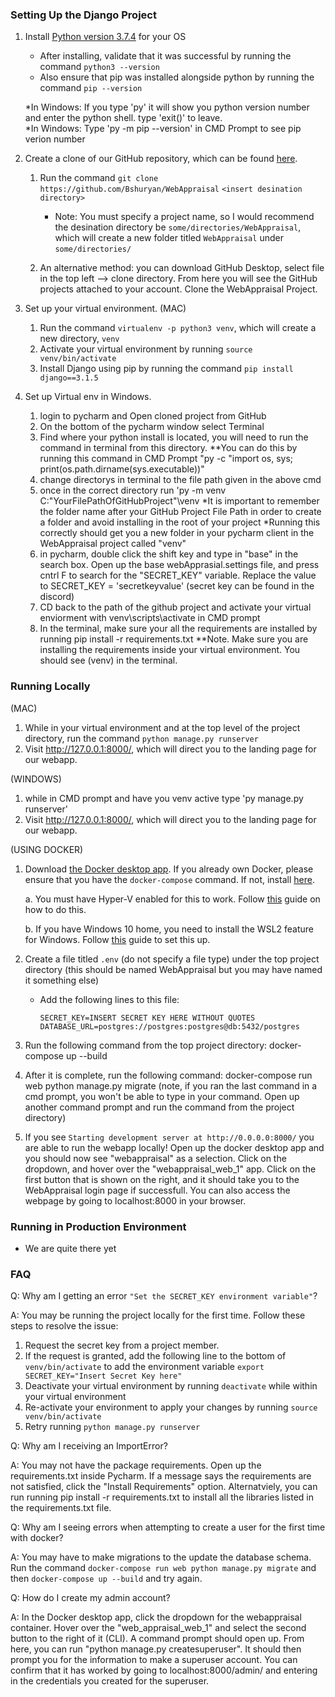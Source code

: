 ### Setting Up the Django Project
1. Install [Python version 3.7.4](https://www.python.org/downloads/release/python-374/) for your OS
   * After installing, validate that it was successful by running the command `python3 --version`
   * Also ensure that pip was installed alongside python by running the command `pip --version`

   *In Windows: If you type 'py' it will show you python version number and enter the python shell. type 'exit()' to leave.           
   *In Windows: Type 'py -m pip --version' in CMD Prompt to see pip verion number

2. Create a clone of our GitHub repository, which can be found [here](https://github.com/Bshuryan/WebAppraisal).
    1. Run the command `git clone https://github.com/Bshuryan/WebAppraisal` `<insert desination directory>`
       * Note: You must specify a project name, so I would recommend the desination directory be `some/directories/WebAppraisal`, which will create a new folder titled `WebAppraisal` under `some/directories/`
    
     2. An alternative method: you can download GitHub Desktop, select file in the top left --> clone directory.  From here you will see the GitHub projects attached to your account.  Clone the WebAppraisal Project.

3. Set up your virtual environment. (MAC)
   1. Run the command `virtualenv -p python3 venv`, which will create a new directory, `venv`
   2. Activate your virtual environment by running `source venv/bin/activate`
   3. Install Django using pip by running the command `pip install django==3.1.5`

4. Set up Virtual env in Windows.

   1. login to pycharm and Open cloned project from GitHub
   2. On the bottom of the pycharm window select Terminal
   3. Find where your python install is located, you will need to run the command in terminal from this directory. **You can do this by running this command in CMD Prompt "py -c "import os, sys; print(os.path.dirname(sys.executable))"
   4. change directorys in terminal to the file path given in the above cmd
   5. once in the correct directory run 'py -m venv C:\"YourFilePathOfGitHubProject"\venv     *It is important to remember the folder name after your GitHub Project File Path in order to create a folder and avoid installing in the root of your project
     *Running this correctly should get you a new folder in your pycharm client in the WebAppraisal project called "venv"
   6.  in pycharm, double click the shift key and type in "base" in the search box. Open up the base webApprasial.settings file, and press cntrl F to search for the "SECRET_KEY" variable. Replace the value to SECRET_KEY = 'secretkeyvalue' (secret key can be found in the discord)
   7. CD back to the path of the github project and activate your virtual enviorment with venv\scripts\activate in CMD prompt
   8. In the terminal, make sure your all the requirements are installed by running pip install -r requirements.txt
  **Note. Make sure you are installing the requirements inside your virtual environment. You should see (venv) in the terminal.
   
### Running Locally
(MAC)

1. While in your virtual environment and at the top level of the project directory, run the command `python manage.py runserver`
2. Visit http://127.0.0.1:8000/, which will direct you to the landing page for our webapp.

(WINDOWS)

1. while in CMD prompt and have you venv active type 'py manage.py runserver'
2. Visit http://127.0.0.1:8000/, which will direct you to the landing page for our webapp.

(USING DOCKER)
1. Download [the Docker desktop app](https://docs.docker.com/get-docker/). If you already own Docker, please ensure that you have the `docker-compose` command. If not, install [here](https://docs.docker.com/compose/install/).

      a. You must have Hyper-V enabled for this to work. Follow [this](https://docs.microsoft.com/en-us/virtualization/hyper-v-on-windows/quick-start/enable-hyper-v) guide on how to do this.

      b. If you have Windows 10 home, you need to install the WSL2 feature for Windows. Follow [this](https://docs.docker.com/docker-for-windows/install-windows-home/) guide to set this up.

2. Create a file titled `.env` (do not specify a file type) under the top project directory (this should be named WebAppraisal but you may have named it something else)
    * Add the following lines to this file: 
    
        `SECRET_KEY=INSERT SECRET KEY HERE WITHOUT QUOTES`
    `DATABASE_URL=postgres://postgres:postgres@db:5432/postgres`
    
3. Run the following command from the top project directory: docker-compose up --build 
4. After it is complete, run the following command: docker-compose run web python manage.py migrate (note, if you ran the last command in a cmd prompt, you won't be able to type in your command. Open up another command prompt and run the command from the project directory)
5. If you see `Starting development server at http://0.0.0.0:8000/` you are able to run the webapp locally! Open up the docker desktop app and you should now see "webappraisal" as a selection. Click on the dropdown, and hover over the "webappraisal_web_1" app. Click on the first button that is shown on the right, and it should take you to the WebAppraisal login page if successfull. You can also access the webpage by going to localhost:8000 in your browser.

### Running in Production Environment
* We are quite there yet


### FAQ
Q: Why am I getting an error `"Set the SECRET_KEY environment variable"`?

A: You may be running the project locally for the first time. Follow these steps to resolve the issue:
1. Request the secret key from a project member.
2. If the request is granted, add the following line to the bottom of `venv/bin/activate` to add the environment variable
    `export SECRET_KEY="Insert Secret Key here"`
3. Deactivate your virtual environment by running `deactivate` while within your virtual environment
4. Re-activate your environment to apply your changes by running `source venv/bin/activate`
5. Retry running `python manage.py runserver`


Q: Why am I receiving an ImportError?

A: You may not have the package requirements. Open up the requirements.txt inside Pycharm. If a message says the requirements are not satisfied, click the "Install Requirements" option. Alternatviely, you can run running pip install -r requirements.txt to install all the libraries listed in the requirements.txt file.


Q: Why am I seeing errors when attempting to create a user for the first time with docker?

A: You may have to make migrations to the update the database schema. Run the command `docker-compose run web python manage.py migrate` and then `docker-compose up --build` and try again.


Q: How do I create my admin account?

A: In the Docker desktop app, click the dropdown for the webappraisal container. Hover over the "web_appraisal_web_1" and select the second button to the right of it (CLI). A command prompt should open up. From here, you can run "python manage.py createsuperuser". It should then prompt you for the information to make a superuser account. You can confirm that it has worked by going to localhost:8000/admin/ and entering in the credentials you created for the superuser.
